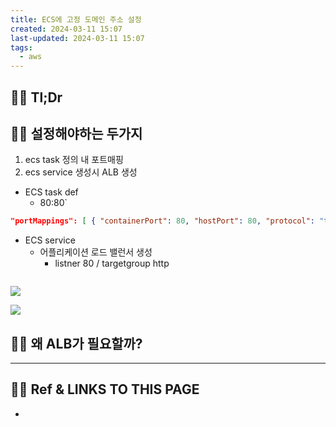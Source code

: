 ```yaml
---
title: ECS에 고정 도메인 주소 설정
created: 2024-03-11 15:07
last-updated: 2024-03-11 15:07
tags:
  - aws
---
```


## 👯‍♂️ Tl;Dr



## 👯‍♂️ 설정해야하는 두가지

1. ecs task 정의 내 포트매핑
2. ecs service 생성시 ALB 생성 


- ECS task def
	- 80:80`

```json
"portMappings": [ { "containerPort": 80, "hostPort": 80, "protocol": "tcp" } ]
```

- ECS service
	- 어플리케이션 로드 밸런서 생성
		- listner 80 /  targetgroup http 

```
``` 


![](https://i.imgur.com/yR33hIO.png)

![](https://i.imgur.com/yluxaG8.png)



## 👯‍♂️ 왜 ALB가 필요할까?

--- 

## 👯‍♂️ Ref & LINKS TO THIS PAGE

- 